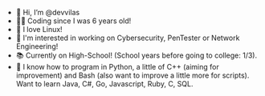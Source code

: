 - 👋 Hi, I’m @devvilas
- 👨‍💻 Coding since I was 6 years old!
- 🐧 I love Linux!
- 💼 I'm interested in working on Cybersecurity, PenTester or Network Engineering!
- 📚 Currently on High-School! (School years before going to college: 1/3).
- 🧠 I know how to program in Python, a little of C++ (aiming for improvement) and Bash (also want to improve a little more for scripts). Want to learn Java, C#, Go, Javascript, Ruby, C, SQL.
<!---
Devvilas/Devvilas is a ✨ special ✨ repository because its `README.md` (this file) appears on your GitHub profile.
You can click the Preview link to take a look at your changes.
--->
